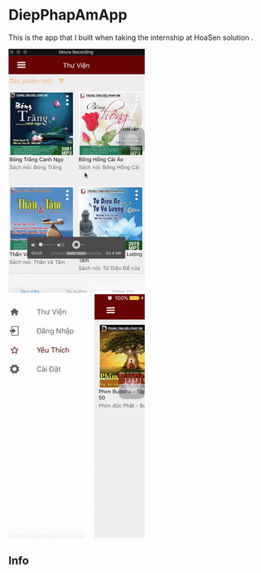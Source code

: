 # DiepPhapAmApp
This is the app that I built when taking the internship at HoaSen solution . 

![Preview](https://github.com/LeDucAnh/DiepPhapAmApp/blob/master/DiepPhapAm1.gif)
![Preview](https://github.com/LeDucAnh/DiepPhapAmApp/blob/master/DiepPhapAm2.gif)



## Info
